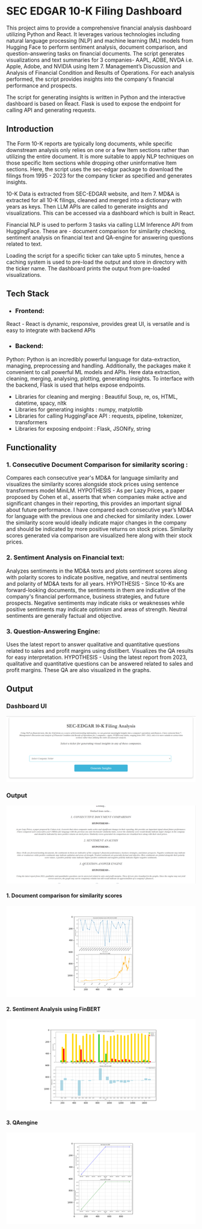 # SEC EDGAR 10-K Filing Dashboard
This project aims to provide a comprehensive financial analysis dashboard utilizing Python and React. It leverages various technologies including natural language processing (NLP) and machine learning (ML) models from Hugging Face to perform sentiment analysis, document comparison, and question-answering tasks on financial documents.
The script generates visualizations and text summaries for 3 companies- AAPL, ADBE, NVDA i.e. Apple, Adobe, and NVIDIA using Item 7. Management’s Discussion and Analysis of Financial Condition and Results of Operations. For each analysis performed, the script provides insights into the company's financial performance and prospects.

The script for generating insights is written in Python and the interactive dashboard is based on React. Flask is used to expose the endpoint for calling API and generating requests.

## Introduction
The Form 10-K reports are typically long documents, while specific downstream analysis only relies on one or a few Item sections rather than utilizing the entire document. 
It is more suitable to apply NLP techniques on those specific Item sections while dropping other uninformative Item sections. Here, the script uses the sec-edgar package to download the filings from 1995 - 2023 for the company ticker as specified and generates insights.

10-K Data is extracted from SEC-EDGAR website, and Item 7. MD&A is extracted for all 10-K filings, cleaned and merged into a dictionary with years as keys. Then LLM APIs are called to generate insights and visualizations. This can be accessed via a dashboard which is built in React.

Financial NLP is used to perform 3 tasks via calling LLM Inference API from HuggingFace. These are  - document comparison for similarity checking, sentiment analysis on financial text and QA-engine for answering questions related to text.

Loading the script for a specific ticker can take upto 5 minutes, hence a caching system is used to pre-load the output and store in directory with the ticker name. The dashboard prints the output from pre-loaded visualizations.


## Tech Stack

 - ### Frontend:
  React - React is dynamic, responsive, provides great UI, is versatile and is easy to integrate with backend APIs
 - ### Backend:
  Python: Python is an incredibly powerful language for data-extraction, managing, preprocessing and handling. Additionally, the packages make it convenient to call powerful ML models and APIs. Here data extraction, cleaning, merging, analysing, plotting, generating insights. To interface with the backend, Flask is used that helps expose endpoints. 
 - Libraries for cleaning and merging : Beautiful Soup, re, os, HTML, datetime, spacy, nltk
 - Libraries for generating insights : numpy, matplotlib
 - Libraries for calling HuggingFace API : requests, pipeline, tokenizer, transformers 
 - Libraries for exposing endpoint : Flask, JSONify, string



## Functionality
   ### 1.   Consecutive Document Comparison for similarity scoring : 
   Compares each consecutive year's MD&A for language similarity and visualizes the similarity scores alongside stock prices using sentence transformers model MiniLM.
   HYPOTHESIS - As per Lazy Prices, a paper proposed by Cohen et al., asserts that when companies make active and significant changes in their reporting, this provides an important signal about future performance. I have compared each consecutive year’s MD&A for language with the previous one and checked for similarity index. Lower the similarity score would ideally indicate major changes in the company and should be indicated by more positive returns on stock prices. Similarity scores generated via comparison are visualized here along with their stock prices.

   ### 2.   Sentiment Analysis on Financial text: 
   Analyzes sentiments in the MD&A texts and plots sentiment scores along with polarity scores to indicate positive, negative, and neutral sentiments and polarity of MD&A texts for all years.
   HYPOTHESIS - Since 10-Ks are forward-looking documents, the sentiments in them are indicative of the company's financial performance, business strategies, and future prospects. Negative sentiments may indicate risks or weaknesses while positive sentiments may indicate optimism and areas of strength. Neutral sentiments are generally factual and objective.

   ### 3.   Question-Answering Engine: 
   Uses the latest report to answer qualitative and quantitative questions related to sales and profit margins using distilbert. Visualizes the QA results for easy interpretation. 
   HYPOTHESIS - Using the latest report from 2023, qualitative and quantitative questions can be answered related to sales and profit margins. These QA are also visualized in the graphs. 


## Output
### Dashboard UI 
![dashboard](dashboard.png)
### Output
![text](generation.png)
#### 1. Document comparison for similarity scores
![doc_sim](doc_sim.png)
#### 2. Sentiment Analysis using FinBERT
![sent](sentiment_finbert.png)
#### 3. QAengine
![qa](qa_plot.png)




